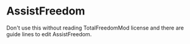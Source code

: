 # AssistFreedom
Don't use this without reading TotalFreedomMod license and there are guide lines to edit AssistFreedom.
